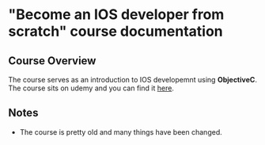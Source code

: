 # "Become an IOS developer from scratch" course documentation

## Course Overview
The course serves as an introduction to IOS developemnt using **ObjectiveC**. The course sits on udemy and you can find it 
[here](https://www.udemy.com/course/the-art-of-real-ios-programming/).

## Notes
- The course is pretty old and many things have been changed.


